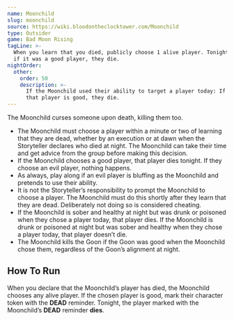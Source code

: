 ```yaml
---
name: Moonchild
slug: moonchild
source: https://wiki.bloodontheclocktower.com/Moonchild
type: Outsider
game: Bad Moon Rising
tagLine: >-
  When you learn that you died, publicly choose 1 alive player. Tonight,
  if it was a good player, they die.
nightOrder:
  other:
    order: 50
    description: >-
      If the Moonchild used their ability to target a player today: If
      that player is good, they die.
---
```


The Moonchild curses someone upon death, killing them too.

- The Moonchild must choose a player within a minute or two of learning
  that they are dead, whether by an execution or at dawn when the
  Storyteller declares who died at night. The Moonchild can take their
  time and get advice from the group before making this decision.
- If the Moonchild chooses a good player, that player dies tonight. If
  they choose an evil player, nothing happens.
- As always, play along if an evil player is bluffing as the Moonchild
  and pretends to use their ability.
- It is not the Storyteller’s responsibility to prompt the Moonchild to
  choose a player. The Moonchild must do this shortly after they learn
  that they are dead. Deliberately not doing so is considered cheating.
- If the Moonchild is sober and healthy at night but was drunk or
  poisoned when they chose a player today, that player dies. If the
  Moonchild is drunk or poisoned at night but was sober and healthy when
  they chose a player today, that player doesn’t die.
- The Moonchild kills the Goon if the Goon was good when the Moonchild
  chose them, regardless of the Goon’s alignment at night.

## How To Run

When you declare that the Moonchild’s player has died, the Moonchild
chooses any alive player. If the chosen player is good, mark their
character token with the **DEAD** reminder. Tonight, the player marked
with the Moonchild’s **DEAD** reminder **dies**.
